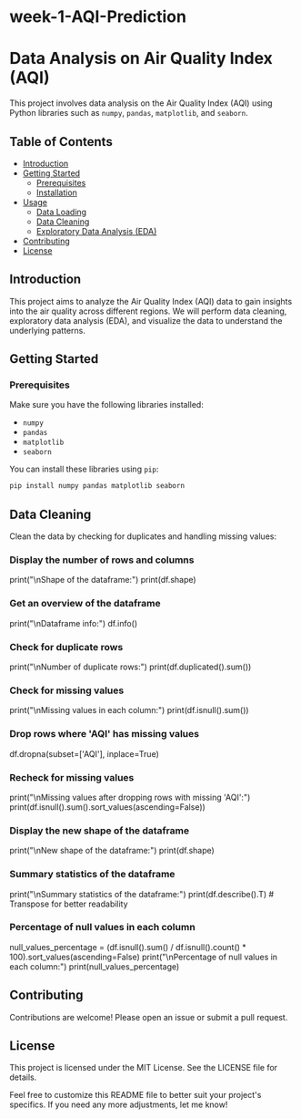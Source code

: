 # week-1-AQI-Prediction
# Data Analysis on Air Quality Index (AQI)

This project involves data analysis on the Air Quality Index (AQI) using Python libraries such as `numpy`, `pandas`, `matplotlib`, and `seaborn`.

## Table of Contents

- [Introduction](#introduction)
- [Getting Started](#getting-started)
  - [Prerequisites](#prerequisites)
  - [Installation](#installation)
- [Usage](#usage)
  - [Data Loading](#data-loading)
  - [Data Cleaning](#data-cleaning)
  - [Exploratory Data Analysis (EDA)](#exploratory-data-analysis-eda)
- [Contributing](#contributing)
- [License](#license)

## Introduction

This project aims to analyze the Air Quality Index (AQI) data to gain insights into the air quality across different regions. We will perform data cleaning, exploratory data analysis (EDA), and visualize the data to understand the underlying patterns.

## Getting Started

### Prerequisites

Make sure you have the following libraries installed:

- `numpy`
- `pandas`
- `matplotlib`
- `seaborn`

You can install these libraries using `pip`:

```sh
pip install numpy pandas matplotlib seaborn
```
## Data Cleaning
Clean the data by checking for duplicates and handling missing values:
### Display the number of rows and columns
print("\nShape of the dataframe:")
print(df.shape)

### Get an overview of the dataframe
print("\nDataframe info:")
df.info()

### Check for duplicate rows
print("\nNumber of duplicate rows:")
print(df.duplicated().sum())

### Check for missing values
print("\nMissing values in each column:")
print(df.isnull().sum())

### Drop rows where 'AQI' has missing values
df.dropna(subset=['AQI'], inplace=True)

### Recheck for missing values
print("\nMissing values after dropping rows with missing 'AQI':")
print(df.isnull().sum().sort_values(ascending=False))

### Display the new shape of the dataframe
print("\nNew shape of the dataframe:")
print(df.shape)

### Summary statistics of the dataframe
print("\nSummary statistics of the dataframe:")
print(df.describe().T)  # Transpose for better readability

### Percentage of null values in each column
null_values_percentage = (df.isnull().sum() / df.isnull().count() * 100).sort_values(ascending=False)
print("\nPercentage of null values in each column:")
print(null_values_percentage)

## Contributing
Contributions are welcome! Please open an issue or submit a pull request.

## License
This project is licensed under the MIT License. See the LICENSE file for details.


Feel free to customize this README file to better suit your project's specifics. If you need any more adjustments, let me know!
